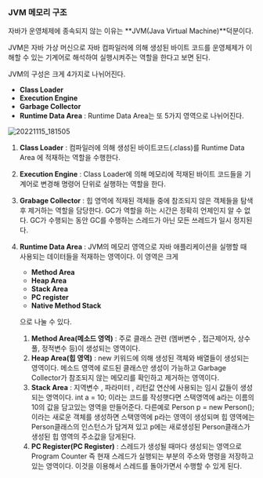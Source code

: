### **JVM 메모리 구조**

자바가 운영체제에 종속되지 않는 이유는 **JVM(Java Virtual Machine)**덕분이다.

JVM은 자바 가상 머신으로 자바 컴파일러에 의해 생성된 바이트 코드를 운영체제가 이해할 수 있는 기계어로 해석하여 실행시켜주는 역할을 한다고 보면 된다.

JVM의 구성은 크게 4가지로 나뉘어진다.

- **Class Loader**
- **Execution Engine**
- **Garbage Collector**
- **Runtime Data Area** : Runtime Data Area는 또 5가지 영역으로 나뉘어진다.

![20221115_181505](https://user-images.githubusercontent.com/41957723/201882112-55848539-ca48-45ba-beb2-939983212151.png)


1. **Class Loader** : 컴파일러에 의해 생성된 바이트코드(.class)를 Runtime Data Area 에 적재하는 역할을 수행한다.

2. **Execution Engine** : Class Loader에 의해 메모리에 적재된 바이트 코드들을 기계어로 변경해 명령어 단위로 실행하는 역할을 한다.

3. **Grabage Collector** : 힙 영역에 적재된 객체들 중에 참조되지 않은 객체들을 탐색후 제거하는 역할을 담당한다. GC가 역할을 하는 시간은 정확히 언제인지 알 수 없다. GC가 수행되는 동안 GC를 수행하는 스레드가 아닌 모든 쓰레드가 일시 정지된다.

4. **Runtime Data Area** : JVM의 메모리 영역으로 자바 애플리케이션을 실행할 때 사용되는 데이터들을 적재하는 영역이다. 이 영역은 크게 

   - **Method Area**
   - **Heap Area**
   - **Stack Area** 
   - **PC register**
   - **Native Method Stack**

   으로 나눌 수 있다.

   1. **Method Area(메소드 영역)** : 주로 클래스 관련 (멤버변수 , 접근제어자, 상수 풀, 정적변수 등)이 생성되는 영역이다.
   2. **Heap Area(힙 영역)** : new 키워드에 의해 생성된 객체와 배열들이 생성되는 영역이다. 메소드 영역에 로드된 클래스만 생성이 가능하고 Garbage Collector가 참조되지 않는 메모리를 확인하고 제거하는 영역이다.
   3. **Stack Area** : 지역변수 , 파라미터 , 리턴값 연산에 사용되는 임시 값들이 생성되는 영역이다. int a = 10; 이라는 코드를 작성햇다면 스택영역에 a라는 이름의 10의 값을 담고있는 영역을 만들어준다. 
      다른예로 Person p = new Person(); 이라는 새로운 객체를 생성하면 스택영역에 p라는 영역이 생성되며 힙 영역에는 Person클래스의 인스턴스가 담겨져 있고 p에는 새로생성된 Person클래스가 생성된 힙 영역의 주소값을 담게된다.
   4. **PC Register(PC Register)** : 스레드가 생성될 때마다 생성되는 영역으로 Program Counter 즉 현재 스레드가 실행되는 부분의 주소와 명령을 저장하고 있는 영역이다. 이것을 이용해서 스레드를 돌아가면서 수행할 수 있게 된다.
